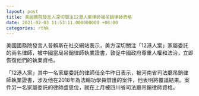 ```yaml
---
layout: post
title: 美國務院發言人深切關注12港人案律師被吊銷律師資格
date: 2021-02-03 11:53:11.000000000 +08:00
categories: rthk
---
```


美國國務院發言人普賴斯在社交網站表示，美方深切關注「12港人案」家屬委託的兩名律師，被中國當局吊銷律師執業證書，敦促中國政府尊重人權和法治，立即恢復他們的執業資格。

「12港人案」其中一名家屬委託的律師任全牛昨日表示，被河南省司法廳吊銷律師執業證書，涉及他在2018年為法輪功學員辯護的案件，他表明將覆議結果。案件另一名家屬委託的律師盧思位，就在上月被四川省司法廳吊銷律師資格。
